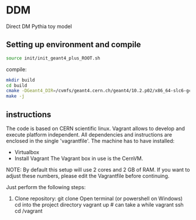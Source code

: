 # DDM
Direct DM Pythia toy model


## Setting up environment and compile

```bash
source init/init_geant4_plus_ROOT.sh
```

compile:

```bash
mkdir build
cd build
cmake -DGeant4_DIR=/cvmfs/geant4.cern.ch/geant4/10.2.p02/x86_64-slc6-gcc49-opt/lib64/  ../
make -j
```


## instructions 

The code is based on CERN scientific linux. Vagrant allows to develop and execute platform independent. All dependencies and
instructions are enclosed in the single 'vagrantfile'. The machine has to have installed:

* Virtualbox
* Install Vagrant The Vagrant box in use is the CernVM.

NOTE: By default this setup will use 2 cores and 2 GB of RAM. If you want to adjust these numbers, please edit the Vagrantfile before continuing.

Just perform the following steps:

1. Clone repository: git clone
Open terminal (or powershell on Windows)
cd into the project directory
vagrant up # can take a while
vagrant ssh
cd /vagrant


